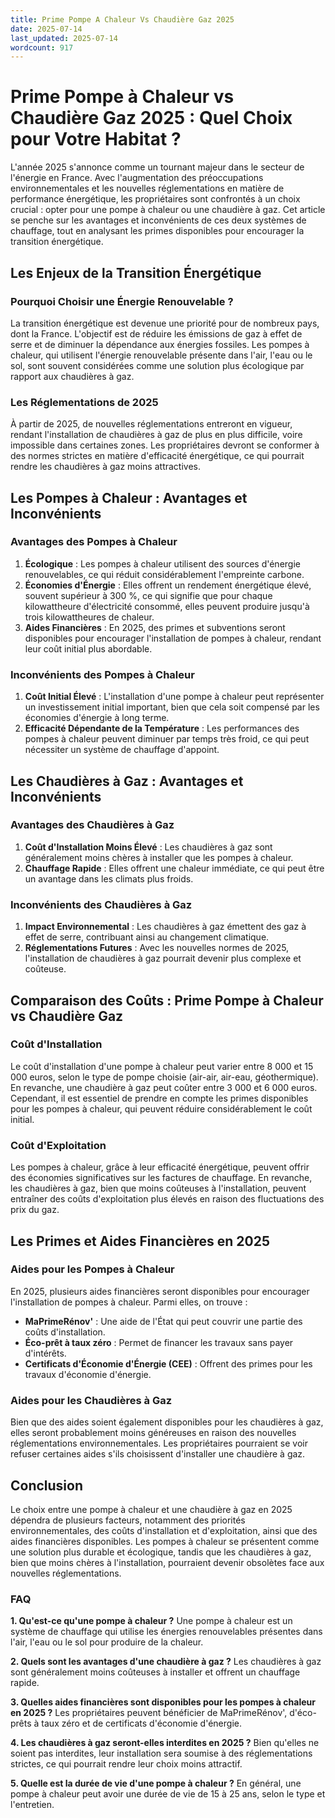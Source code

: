 ```yaml
---
title: Prime Pompe A Chaleur Vs Chaudière Gaz 2025
date: 2025-07-14
last_updated: 2025-07-14
wordcount: 917
---
```


# Prime Pompe à Chaleur vs Chaudière Gaz 2025 : Quel Choix pour Votre Habitat ?

L'année 2025 s'annonce comme un tournant majeur dans le secteur de l'énergie en France. Avec l'augmentation des préoccupations environnementales et les nouvelles réglementations en matière de performance énergétique, les propriétaires sont confrontés à un choix crucial : opter pour une pompe à chaleur ou une chaudière à gaz. Cet article se penche sur les avantages et inconvénients de ces deux systèmes de chauffage, tout en analysant les primes disponibles pour encourager la transition énergétique.

## Les Enjeux de la Transition Énergétique

### Pourquoi Choisir une Énergie Renouvelable ?

La transition énergétique est devenue une priorité pour de nombreux pays, dont la France. L'objectif est de réduire les émissions de gaz à effet de serre et de diminuer la dépendance aux énergies fossiles. Les pompes à chaleur, qui utilisent l'énergie renouvelable présente dans l'air, l'eau ou le sol, sont souvent considérées comme une solution plus écologique par rapport aux chaudières à gaz.

### Les Réglementations de 2025

À partir de 2025, de nouvelles réglementations entreront en vigueur, rendant l'installation de chaudières à gaz de plus en plus difficile, voire impossible dans certaines zones. Les propriétaires devront se conformer à des normes strictes en matière d'efficacité énergétique, ce qui pourrait rendre les chaudières à gaz moins attractives.

## Les Pompes à Chaleur : Avantages et Inconvénients

### Avantages des Pompes à Chaleur

1. **Écologique** : Les pompes à chaleur utilisent des sources d'énergie renouvelables, ce qui réduit considérablement l'empreinte carbone.
2. **Économies d'Énergie** : Elles offrent un rendement énergétique élevé, souvent supérieur à 300 %, ce qui signifie que pour chaque kilowattheure d'électricité consommé, elles peuvent produire jusqu'à trois kilowattheures de chaleur.
3. **Aides Financières** : En 2025, des primes et subventions seront disponibles pour encourager l'installation de pompes à chaleur, rendant leur coût initial plus abordable.

### Inconvénients des Pompes à Chaleur

1. **Coût Initial Élevé** : L'installation d'une pompe à chaleur peut représenter un investissement initial important, bien que cela soit compensé par les économies d'énergie à long terme.
2. **Efficacité Dépendante de la Température** : Les performances des pompes à chaleur peuvent diminuer par temps très froid, ce qui peut nécessiter un système de chauffage d'appoint.

## Les Chaudières à Gaz : Avantages et Inconvénients

### Avantages des Chaudières à Gaz

1. **Coût d'Installation Moins Élevé** : Les chaudières à gaz sont généralement moins chères à installer que les pompes à chaleur.
2. **Chauffage Rapide** : Elles offrent une chaleur immédiate, ce qui peut être un avantage dans les climats plus froids.

### Inconvénients des Chaudières à Gaz

1. **Impact Environnemental** : Les chaudières à gaz émettent des gaz à effet de serre, contribuant ainsi au changement climatique.
2. **Réglementations Futures** : Avec les nouvelles normes de 2025, l'installation de chaudières à gaz pourrait devenir plus complexe et coûteuse.

## Comparaison des Coûts : Prime Pompe à Chaleur vs Chaudière Gaz

### Coût d'Installation

Le coût d'installation d'une pompe à chaleur peut varier entre 8 000 et 15 000 euros, selon le type de pompe choisie (air-air, air-eau, géothermique). En revanche, une chaudière à gaz peut coûter entre 3 000 et 6 000 euros. Cependant, il est essentiel de prendre en compte les primes disponibles pour les pompes à chaleur, qui peuvent réduire considérablement le coût initial.

### Coût d'Exploitation

Les pompes à chaleur, grâce à leur efficacité énergétique, peuvent offrir des économies significatives sur les factures de chauffage. En revanche, les chaudières à gaz, bien que moins coûteuses à l'installation, peuvent entraîner des coûts d'exploitation plus élevés en raison des fluctuations des prix du gaz.

## Les Primes et Aides Financières en 2025

### Aides pour les Pompes à Chaleur

En 2025, plusieurs aides financières seront disponibles pour encourager l'installation de pompes à chaleur. Parmi elles, on trouve :

- **MaPrimeRénov'** : Une aide de l'État qui peut couvrir une partie des coûts d'installation.
- **Éco-prêt à taux zéro** : Permet de financer les travaux sans payer d'intérêts.
- **Certificats d'Économie d'Énergie (CEE)** : Offrent des primes pour les travaux d'économie d'énergie.

### Aides pour les Chaudières à Gaz

Bien que des aides soient également disponibles pour les chaudières à gaz, elles seront probablement moins généreuses en raison des nouvelles réglementations environnementales. Les propriétaires pourraient se voir refuser certaines aides s'ils choisissent d'installer une chaudière à gaz.

## Conclusion

Le choix entre une pompe à chaleur et une chaudière à gaz en 2025 dépendra de plusieurs facteurs, notamment des priorités environnementales, des coûts d'installation et d'exploitation, ainsi que des aides financières disponibles. Les pompes à chaleur se présentent comme une solution plus durable et écologique, tandis que les chaudières à gaz, bien que moins chères à l'installation, pourraient devenir obsolètes face aux nouvelles réglementations. 

### FAQ

**1. Qu'est-ce qu'une pompe à chaleur ?**
Une pompe à chaleur est un système de chauffage qui utilise les énergies renouvelables présentes dans l'air, l'eau ou le sol pour produire de la chaleur.

**2. Quels sont les avantages d'une chaudière à gaz ?**
Les chaudières à gaz sont généralement moins coûteuses à installer et offrent un chauffage rapide.

**3. Quelles aides financières sont disponibles pour les pompes à chaleur en 2025 ?**
Les propriétaires peuvent bénéficier de MaPrimeRénov', d'éco-prêts à taux zéro et de certificats d'économie d'énergie.

**4. Les chaudières à gaz seront-elles interdites en 2025 ?**
Bien qu'elles ne soient pas interdites, leur installation sera soumise à des réglementations strictes, ce qui pourrait rendre leur choix moins attractif.

**5. Quelle est la durée de vie d'une pompe à chaleur ?**
En général, une pompe à chaleur peut avoir une durée de vie de 15 à 25 ans, selon le type et l'entretien.